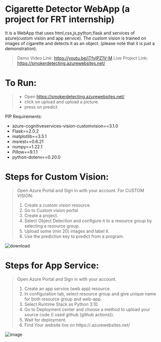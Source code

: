# Cigarette Detector WebApp (a project for FRT internship)

It is a WebApp that uses html,css,js,python,flask and services of azure(custom vision and app service). The custom vision is trained on images of cigarette and detects it as an object. (please note that it is just a demonstration).

> Demo Video Link: https://youtu.be/iTfyIPZ1V-M
> Live Project Link: https://smokerdetecting.azurewebsites.net/




# To Run:
> * Open https://smokerdetecting.azurewebsites.net/
> * click on upload and upload a picture.
> * press on predict.

PIP Requirements:
* azure-cognitiveservices-vision-customvision==3.1.0
* Flask==2.0.2
* matplotlib==3.5.1
* msrest==0.6.21
* numpy==1.22.1
* Pillow==9.1.1
* python-dotenv==0.20.0


# Steps for Custom Vision: 
> Open Azure Portal and Sign in with your account.
> For CUSTOM VISION:
> 1. Create a custom vision resource.
> 2. Go to Custom vision portal
> 3. Create a project.
> 4. Select Object Detection and configure it to a resource group by selecting a resource group.
> 5. Upload some (min 20) images and label it.
> 6. Use the prediction key to predict from a program.

![download](https://user-images.githubusercontent.com/77888595/218259720-335c6e5d-1991-466c-a8e4-4c70e248f5b0.png)


# Steps for App Service: 
> Open Azure Portal and Sign in with your account.
> 1. Create an app service (web app) resource.
> 2. In configuration tab, select resource group and give unique name for both resource group and web-app.
> 3. Select Runtime Stack as Python 3.10.
> 4. Go to Deployment center and choose a method to upload your source code (I used github (github actions)).
> 5. Wait for deployment.
> 6. Find Your website live on https://.azurewebsites.net/

![image](https://user-images.githubusercontent.com/77888595/218259731-1653cfe6-0570-4776-8c7b-1afb0f521c64.png)
